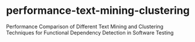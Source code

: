 # performance-text-mining-clustering
Performance Comparison of Different Text Mining and Clustering Techniques for Functional Dependency Detection in Software Testing

